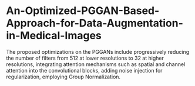 # An-Optimized-PGGAN-Based-Approach-for-Data-Augmentation-in-Medical-Images
The proposed optimizations on the PGGANs include progressively reducing the number of filters from 512 at lower resolutions to 32 at higher resolutions, integrating attention mechanisms such as spatial and channel attention into the convolutional blocks, adding noise injection for regularization, employing Group Normalization.
